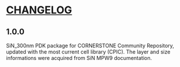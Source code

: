 # [CHANGELOG](https://keepachangelog.com/en/1.0.0/)

## 1.0.0
SiN_300nm PDK package for CORNERSTONE Community Repository, updated with the most current cell library (CPIC).
The layer and size informations were acquired from SiN MPW9 documentation.
